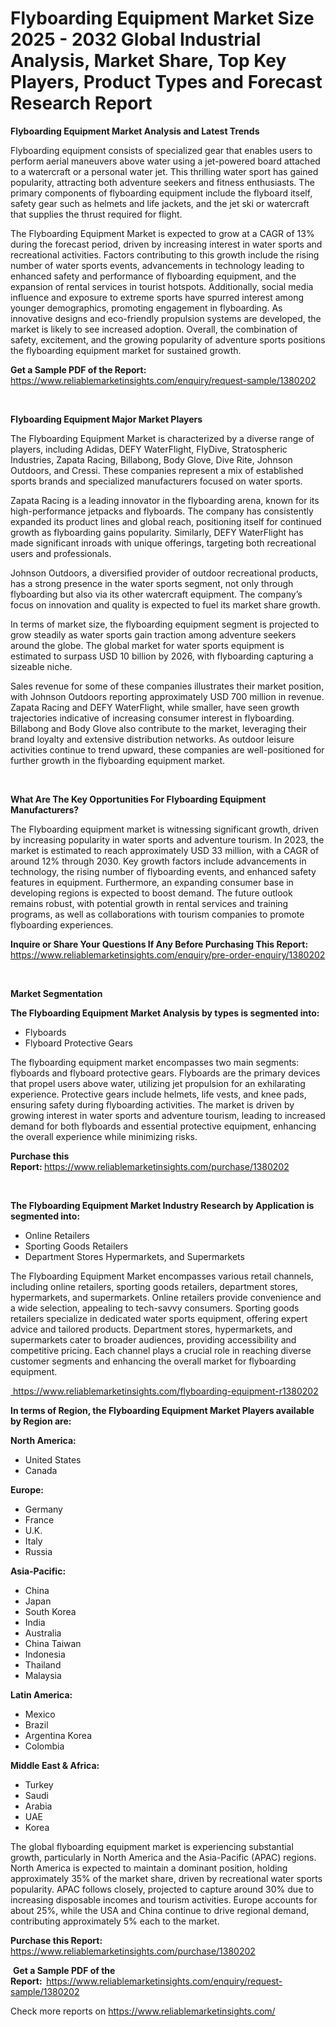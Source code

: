 <p><h1>Flyboarding Equipment Market Size 2025 - 2032 Global Industrial Analysis, Market Share, Top Key Players, Product Types and Forecast Research Report</h1></p><p><strong>Flyboarding Equipment Market Analysis and Latest Trends</strong></p>
<p><p>Flyboarding equipment consists of specialized gear that enables users to perform aerial maneuvers above water using a jet-powered board attached to a watercraft or a personal water jet. This thrilling water sport has gained popularity, attracting both adventure seekers and fitness enthusiasts. The primary components of flyboarding equipment include the flyboard itself, safety gear such as helmets and life jackets, and the jet ski or watercraft that supplies the thrust required for flight.</p><p>The Flyboarding Equipment Market is expected to grow at a CAGR of 13% during the forecast period, driven by increasing interest in water sports and recreational activities. Factors contributing to this growth include the rising number of water sports events, advancements in technology leading to enhanced safety and performance of flyboarding equipment, and the expansion of rental services in tourist hotspots. Additionally, social media influence and exposure to extreme sports have spurred interest among younger demographics, promoting engagement in flyboarding. As innovative designs and eco-friendly propulsion systems are developed, the market is likely to see increased adoption. Overall, the combination of safety, excitement, and the growing popularity of adventure sports positions the flyboarding equipment market for sustained growth.</p></p>
<p><strong>Get a Sample PDF of the Report:&nbsp;</strong> <a href="https://www.reliablemarketinsights.com/enquiry/request-sample/1380202?utm_campaign=3044&utm_medium=2&utm_source=Github&utm_content=ia&utm_term=05042025&utm_id=flyboarding-equipment">https://www.reliablemarketinsights.com/enquiry/request-sample/1380202</a></p>
<p>&nbsp;</p>
<p><strong>Flyboarding Equipment Major Market Players</strong></p>
<p><p>The Flyboarding Equipment Market is characterized by a diverse range of players, including Adidas, DEFY WaterFlight, FlyDive, Stratospheric Industries, Zapata Racing, Billabong, Body Glove, Dive Rite, Johnson Outdoors, and Cressi. These companies represent a mix of established sports brands and specialized manufacturers focused on water sports.</p><p>Zapata Racing is a leading innovator in the flyboarding arena, known for its high-performance jetpacks and flyboards. The company has consistently expanded its product lines and global reach, positioning itself for continued growth as flyboarding gains popularity. Similarly, DEFY WaterFlight has made significant inroads with unique offerings, targeting both recreational users and professionals.</p><p>Johnson Outdoors, a diversified provider of outdoor recreational products, has a strong presence in the water sports segment, not only through flyboarding but also via its other watercraft equipment. The company’s focus on innovation and quality is expected to fuel its market share growth.</p><p>In terms of market size, the flyboarding equipment segment is projected to grow steadily as water sports gain traction among adventure seekers around the globe. The global market for water sports equipment is estimated to surpass USD 10 billion by 2026, with flyboarding capturing a sizeable niche.</p><p>Sales revenue for some of these companies illustrates their market position, with Johnson Outdoors reporting approximately USD 700 million in revenue. Zapata Racing and DEFY WaterFlight, while smaller, have seen growth trajectories indicative of increasing consumer interest in flyboarding. Billabong and Body Glove also contribute to the market, leveraging their brand loyalty and extensive distribution networks. As outdoor leisure activities continue to trend upward, these companies are well-positioned for further growth in the flyboarding equipment market.</p></p>
<p>&nbsp;</p>
<p><strong>What Are The Key Opportunities For Flyboarding Equipment Manufacturers?</strong></p>
<p><p>The Flyboarding equipment market is witnessing significant growth, driven by increasing popularity in water sports and adventure tourism. In 2023, the market is estimated to reach approximately USD 33 million, with a CAGR of around 12% through 2030. Key growth factors include advancements in technology, the rising number of flyboarding events, and enhanced safety features in equipment. Furthermore, an expanding consumer base in developing regions is expected to boost demand. The future outlook remains robust, with potential growth in rental services and training programs, as well as collaborations with tourism companies to promote flyboarding experiences.</p></p>
<p><strong>Inquire or Share Your Questions If Any Before Purchasing This Report:</strong> <a href="https://www.reliablemarketinsights.com/enquiry/pre-order-enquiry/1380202?utm_campaign=3044&utm_medium=2&utm_source=Github&utm_content=ia&utm_term=05042025&utm_id=flyboarding-equipment">https://www.reliablemarketinsights.com/enquiry/pre-order-enquiry/1380202</a></p>
<p>&nbsp;</p>
<p><strong>Market Segmentation</strong></p>
<p><strong>The Flyboarding Equipment Market Analysis by types is segmented into:</strong></p>
<p><ul><li>Flyboards</li><li>Flyboard Protective Gears</li></ul></p>
<p><p>The flyboarding equipment market encompasses two main segments: flyboards and flyboard protective gears. Flyboards are the primary devices that propel users above water, utilizing jet propulsion for an exhilarating experience. Protective gears include helmets, life vests, and knee pads, ensuring safety during flyboarding activities. The market is driven by growing interest in water sports and adventure tourism, leading to increased demand for both flyboards and essential protective equipment, enhancing the overall experience while minimizing risks.</p></p>
<p><strong>Purchase this Report:&nbsp;</strong><a href="https://www.reliablemarketinsights.com/purchase/1380202?utm_campaign=3044&utm_medium=2&utm_source=Github&utm_content=ia&utm_term=05042025&utm_id=flyboarding-equipment">https://www.reliablemarketinsights.com/purchase/1380202</a></p>
<p>&nbsp;</p>
<p><strong>The Flyboarding Equipment Market Industry Research by Application is segmented into:</strong></p>
<p><ul><li>Online Retailers</li><li>Sporting Goods Retailers</li><li>Department Stores Hypermarkets, and Supermarkets</li></ul></p>
<p><p>The Flyboarding Equipment Market encompasses various retail channels, including online retailers, sporting goods retailers, department stores, hypermarkets, and supermarkets. Online retailers provide convenience and a wide selection, appealing to tech-savvy consumers. Sporting goods retailers specialize in dedicated water sports equipment, offering expert advice and tailored products. Department stores, hypermarkets, and supermarkets cater to broader audiences, providing accessibility and competitive pricing. Each channel plays a crucial role in reaching diverse customer segments and enhancing the overall market for flyboarding equipment.</p></p>
<p><a href="https://www.reliablemarketinsights.com/flyboarding-equipment-r1380202?utm_campaign=3044&utm_medium=2&utm_source=Github&utm_content=ia&utm_term=05042025&utm_id=flyboarding-equipment">&nbsp;https://www.reliablemarketinsights.com/flyboarding-equipment-r1380202</a></p>
<p><strong>In terms of Region, the Flyboarding Equipment Market Players available by Region are:</strong></p>
<p>
    <p> <strong> North America: </strong>
        <ul>
            <li>United States</li>
            <li>Canada</li>
        </ul>
        </p> 
    <p> <strong> Europe: </strong>
        <ul>
            <li>Germany</li>
            <li>France</li>
            <li>U.K.</li>
            <li>Italy</li>
            <li>Russia</li>
        </ul>
        </p> 
    <p> <strong> Asia-Pacific: </strong>
        <ul>
            <li>China</li>
            <li>Japan</li>
            <li>South Korea</li>
            <li>India</li>
            <li>Australia</li>
            <li>China Taiwan</li>
            <li>Indonesia</li>
            <li>Thailand</li>
            <li>Malaysia</li>
        </ul>
        </p> 
    <p> <strong> Latin America: </strong>
        <ul>
            <li>Mexico</li>
            <li>Brazil</li>
            <li>Argentina Korea</li>
            <li>Colombia</li>
        </ul>
        </p> 
    <p> <strong> Middle East & Africa: </strong>
        <ul>
            <li>Turkey</li>
            <li>Saudi</li>
            <li>Arabia</li>
            <li>UAE</li>
            <li>Korea</li>
        </ul>
    </p>
    </p>
<p><p>The global flyboarding equipment market is experiencing substantial growth, particularly in North America and the Asia-Pacific (APAC) regions. North America is expected to maintain a dominant position, holding approximately 35% of the market share, driven by recreational water sports popularity. APAC follows closely, projected to capture around 30% due to increasing disposable incomes and tourism activities. Europe accounts for about 25%, while the USA and China continue to drive regional demand, contributing approximately 5% each to the market.</p></p>
<p><strong>Purchase this Report: </strong><a href="https://www.reliablemarketinsights.com/purchase/1380202?utm_campaign=3044&utm_medium=2&utm_source=Github&utm_content=ia&utm_term=05042025&utm_id=flyboarding-equipment">https://www.reliablemarketinsights.com/purchase/1380202</a></p>
<p>&nbsp;<strong>Get a Sample PDF of the Report:&nbsp;&nbsp;</strong><a href="https://www.reliablemarketinsights.com/enquiry/request-sample/1380202?utm_campaign=3044&utm_medium=2&utm_source=Github&utm_content=ia&utm_term=05042025&utm_id=flyboarding-equipment">https://www.reliablemarketinsights.com/enquiry/request-sample/1380202</a></p>
<p><strong></strong></p>
<p>Check more reports on <a href="https://www.reliablemarketinsights.com/?utm_campaign=3044&utm_medium=2&utm_source=Github&utm_content=ia&utm_term=05042025&utm_id=flyboarding-equipment">https://www.reliablemarketinsights.com/</a></p>